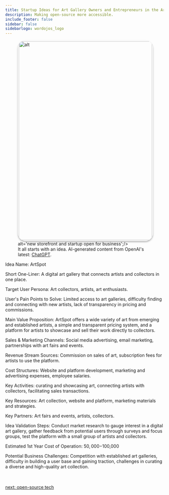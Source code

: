 ```yaml
---
title: Startup Ideas for Art Gallery Owners and Entrepreneurs in the Art  Industry
description: Making open-source more accessible.
include_footer: false
sidebar: false
sidebarlogo: wordojos_logo
---
```

<figure>
    <img src='/uploads/startup-ideas.jpg' style="width: 100%;height: 630px;padding: 3px; box-shadow: 0 3px 5px rgba(0,0,0,.3);border-radius: 25px;overflow: hidden;border: none;" align="middle"; alt='alt';/> alt='new storefront and startup open for business';/>
    <figcaption>It all starts with an idea.  AI-generated content from OpenAI's latest: <a href="https://openai.com/blog/chatgpt/" >ChatGPT</a>.</figcaption>
</figure>
<p>
Idea Name: ArtSpot

Short One-Liner: A digital art gallery that connects artists and collectors in one place.

Target User Persona: Art collectors, artists, art enthusiasts.

User's Pain Points to Solve: Limited access to art galleries, difficulty finding and connecting with new artists, lack of transparency in pricing and commissions.

Main Value Proposition: ArtSpot offers a wide variety of art from emerging and established artists, a simple and transparent pricing system, and a platform for artists to showcase and sell their work directly to collectors.

Sales & Marketing Channels: Social media advertising, email marketing, partnerships with art fairs and events.

Revenue Stream Sources: Commission on sales of art, subscription fees for artists to use the platform.

Cost Structures: Website and platform development, marketing and advertising expenses, employee salaries.

Key Activities: curating and showcasing art, connecting artists with collectors, facilitating sales transactions.

Key Resources: Art collection, website and platform, marketing materials and strategies.

Key Partners: Art fairs and events, artists, collectors.

Idea Validation Steps: Conduct market research to gauge interest in a digital art gallery, gather feedback from potential users through surveys and focus groups, test the platform with a small group of artists and collectors.

Estimated 1st Year Cost of Operation: $50,000-$100,000

Potential Business Challenges: Competition with established art galleries, difficulty in building a user base and gaining traction, challenges in curating a diverse and high-quality art collection.

<br>
<br>
<a href="https://workdojos.com/artgalleries/tech">next: open-source tech</a>
</p>
